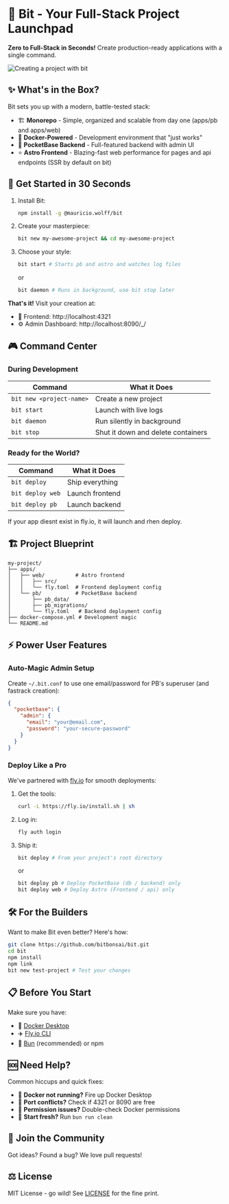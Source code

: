 # 🌱 Bit - Your Full-Stack Project Launchpad

**Zero to Full-Stack in Seconds!** Create production-ready applications with a single command.

![Creating a project with bit](https://github.com/bitbonsai/bit/blob/main/bit-demo.gif?raw=true)

## ✨ What's in the Box?

Bit sets you up with a modern, battle-tested stack:

- 🏗️ **Monorepo** - Simple, organized and scalable from day one (apps/pb and apps/web)
- 🐳 **Docker-Powered** - Development environment that "just works"
- 🚀 **PocketBase Backend** - Full-featured backend with admin UI
- ⭐ **Astro Frontend** - Blazing-fast web performance for pages and api endpoints (SSR by default on bit)

## 🚀 Get Started in 30 Seconds

1. Install Bit:

   ```bash
   npm install -g @mauricio.wolff/bit
   ```

2. Create your masterpiece:

   ```bash
   bit new my-awesome-project && cd my-awesome-project
   ```

3. Choose your style:
   ```bash
   bit start # Starts pb and astro and watches log files
   ```
   or
   ```bash
   bit daemon # Runs in background, use bit stop later 
   ```

**That's it!** Visit your creation at:

- 🎨 Frontend: http://localhost:4321
- ⚙️ Admin Dashboard: http://localhost:8090/\_/

## 🎮 Command Center

### During Development

| Command                  | What it Does                       |
| ------------------------ | ---------------------------------- |
| `bit new <project-name>` | Create a new project               |
| `bit start`              | Launch with live logs              |
| `bit daemon`             | Run silently in background         |
| `bit stop`               | Shut it down and delete containers |

### Ready for the World?

| Command          | What it Does    |
| ---------------- | --------------- |
| `bit deploy`     | Ship everything |
| `bit deploy web` | Launch frontend |
| `bit deploy pb`  | Launch backend  |

If your app diesnt exist in fly.io, it will launch and rhen deploy. 

## 🏗️ Project Blueprint

```
my-project/
├── apps/
│   ├── web/          # Astro frontend
│   │   ├── src/
│   │   └── fly.toml  # Frontend deployment config
│   └── pb/           # PocketBase backend
│       ├── pb_data/
│       ├── pb_migrations/
│       └── fly.toml   # Backend deployment config
├── docker-compose.yml # Development magic
└── README.md
```

## ⚡ Power User Features

### Auto-Magic Admin Setup

Create `~/.bit.conf` to use one email/password for PB's superuser (and fastrack creation):

```json
{
  "pocketbase": {
    "admin": {
      "email": "your@email.com",
      "password": "your-secure-password"
    }
  }
}
```

### Deploy Like a Pro

We've partnered with [fly.io](https://fly.io) for smooth deployments:

1. Get the tools:

   ```bash
   curl -L https://fly.io/install.sh | sh
   ```

2. Log in:

   ```bash
   fly auth login
   ```

3. Ship it:
   ```bash
   bit deploy # From your project's root directory
   ```
   or
   ```bash
   bit deploy pb # Deploy PocketBase (db / backend) only
   bit deploy web # Deploy Astro (Frontend / api) only
   ```

## 🛠️ For the Builders

Want to make Bit even better? Here's how:

```bash
git clone https://github.com/bitbonsai/bit.git
cd bit
npm install
npm link
bit new test-project # Test your changes
```

## 📋 Before You Start

Make sure you have:

- 🐳 [Docker Desktop](https://www.docker.com/products/docker-desktop)
- ✈️ [Fly.io CLI](https://fly.io/docs/hands-on/install-flyctl/)
- 🥟 [Bun](https://bun.sh/) (recommended) or npm

## 🆘 Need Help?

Common hiccups and quick fixes:

- 🐳 **Docker not running?** Fire up Docker Desktop
- 🔌 **Port conflicts?** Check if 4321 or 8090 are free
- 🔑 **Permission issues?** Double-check Docker permissions
- 🧹 **Start fresh?** Run `bun run clean`

## 🤝 Join the Community

Got ideas? Found a bug? We love pull requests!

## ⚖️ License

MIT License - go wild! See [LICENSE](LICENSE) for the fine print.
